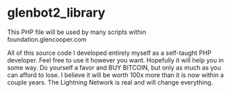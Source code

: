 # glenbot2_library
This PHP file will be used by many scripts within foundation.glencooper.com

All of this source code I developed entirely myself as a self-taught PHP developer.  Feel free to use it however you want.  Hopefully it will help you in some way.  Do yourself a favor and BUY BITCOIN, but only as much as you can afford to lose.  I believe it will be worth 100x more than it is now within a couple years.  The Lightning Network is real and will change everything.
